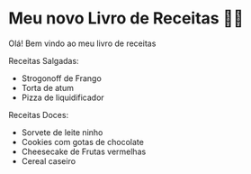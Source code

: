 # Meu novo Livro de Receitas :man_cook:

Olá! Bem vindo ao meu livro de receitas



Receitas Salgadas:

- Strogonoff de Frango
- Torta de atum
- Pizza de liquidificador



Receitas Doces:

- Sorvete de leite ninho
- Cookies com gotas de chocolate
- Cheesecake de Frutas vermelhas
- Cereal caseiro

